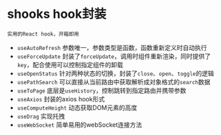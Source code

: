# shooks hook封装
``
实用的React hook，开箱即用
``
- `useAutoRefresh` 参数唯一，参数类型是函数，函数重新定义时自动执行
- `useForceUpdate` 封装了`forceUpdate`，调用时组件重新渲染，同时提供了`key`，配合使用可以控制指定组件的卸载
- `useOpenStatus` 针对两种状态的切换，封装了`close`、`open`、`toggle`的逻辑
- `usePathSearch` 可以直接从当前路由中获取解析成对象格式的`search`数据
- `useToPage` 底层是`useHistory`，控制跳转到指定路由并携带参数
- `useAxios` 封装的axios hook形式
- `useComputeHeight` 动态获取DOM元素的高度
- `useDrag` 实现托拽
- `useWebSocket` 简单易用的webSocket连接方法

